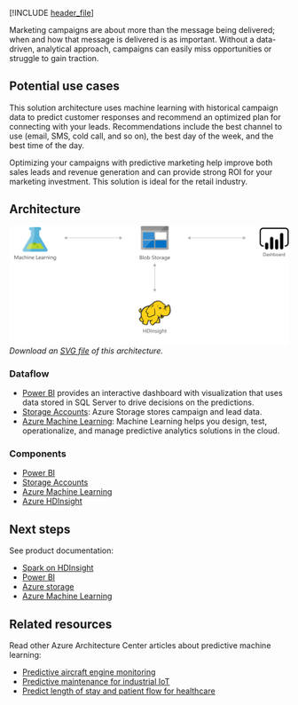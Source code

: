 [!INCLUDE [header_file](../../../includes/sol-idea-header.md)]

Marketing campaigns are about more than the message being delivered; when and how that message is delivered is as important. Without a data-driven, analytical approach, campaigns can easily miss opportunities or struggle to gain traction.

## Potential use cases

This solution architecture uses machine learning with historical campaign data to predict customer responses and recommend an optimized plan for connecting with your leads. Recommendations include the best channel to use (email, SMS, cold call, and so on), the best day of the week, and the best time of the day.

Optimizing your campaigns with predictive marketing help improve both sales leads and revenue generation and can provide strong ROI for your marketing investment. This solution is ideal for the retail industry.

## Architecture

![Architecture diagram that shows predictive marketing with Azure Machine Learning.](../media/predictive-marketing-campaigns-with-machine-learning-and-spark.png)
*Download an [SVG file](../media/predictive-marketing-campaigns-with-machine-learning-and-spark.svg) of this architecture.*

### Dataflow

* [Power BI](https://powerbi.microsoft.com) provides an interactive dashboard with visualization that uses data stored in SQL Server to drive decisions on the predictions.
* [Storage Accounts](https://azure.microsoft.com/services/storage): Azure Storage stores campaign and lead data.
* [Azure Machine Learning](https://azure.microsoft.com/services/machine-learning): Machine Learning helps you design, test, operationalize, and manage predictive analytics solutions in the cloud.

### Components

* [Power BI](https://powerbi.microsoft.com)
* [Storage Accounts](https://azure.microsoft.com/services/storage)
* [Azure Machine Learning](https://azure.microsoft.com/services/machine-learning)
* [Azure HDInsight](https://azure.microsoft.com/services/hdinsight)

## Next steps

See product documentation:

* [Spark on HDInsight](/azure/hdinsight/hdinsight-apache-spark-overview)
* [Power BI](https://powerbi.microsoft.com/documentation/powerbi-landing-page)
* [Azure storage](/azure/storage/common/storage-introduction)
* [Azure Machine Learning](/azure/machine-learning/overview-what-is-azure-ml)

## Related resources

Read other Azure Architecture Center articles about predictive machine learning:

* [Predictive aircraft engine monitoring](./aircraft-engine-monitoring-for-predictive-maintenance-in-aerospace.yml)
* [Predictive maintenance for industrial IoT](./iot-predictive-maintenance.yml)
* [Predict length of stay and patient flow for healthcare](./predict-length-of-stay-and-patient-flow-with-healthcare-analytics.yml)
